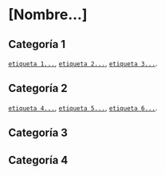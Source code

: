 # [Nombre...]

## Categoría 1

[`etiqueta 1...`](link#ref), [`etiqueta 2...`](link#ref), [`etiqueta 3...`](link#ref).

## Categoría 2

[`etiqueta 4...`](link#ref), [`etiqueta 5...`](link#ref), [`etiqueta 6...`](link#ref).

## Categoría 3

## Categoría 4
